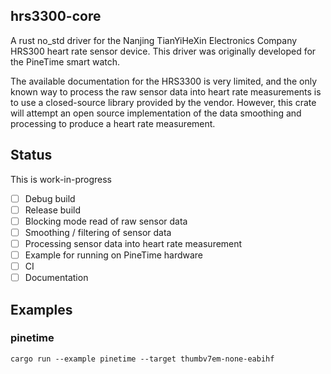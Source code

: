 ## hrs3300-core 

A rust no_std driver for the 
Nanjing TianYiHeXin Electronics Company 
HRS300 heart rate sensor device. 
This driver was originally developed for the PineTime smart watch.

The available documentation for the HRS3300 is very limited, 
and the only known way to process the raw sensor data into
heart rate measurements is to use a closed-source library
provided by the vendor.  However, this crate will attempt
an open source implementation of the data smoothing and
processing to produce a heart rate measurement.

## Status
This is work-in-progress
- [ ] Debug build
- [ ] Release build
- [ ] Blocking mode read of raw sensor data
- [ ] Smoothing / filtering of sensor data
- [ ] Processing sensor data into heart rate measurement
- [ ] Example for running on PineTime hardware
- [ ] CI
- [ ] Documentation

## Examples

### pinetime

```
cargo run --example pinetime --target thumbv7em-none-eabihf
```